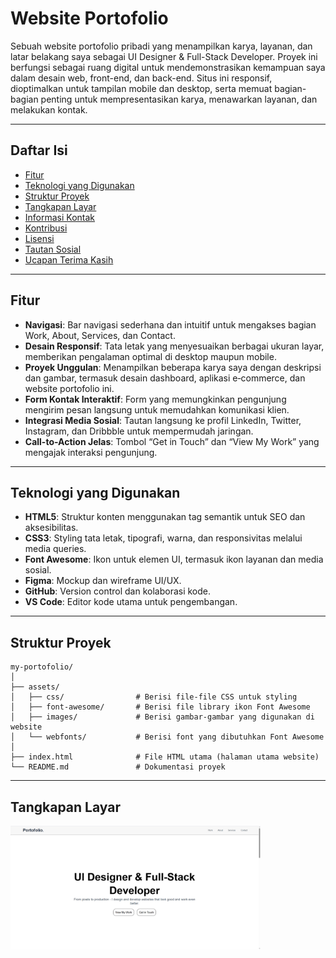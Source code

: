 # Website Portofolio

Sebuah website portofolio pribadi yang menampilkan karya, layanan, dan latar belakang saya sebagai UI Designer & Full-Stack Developer. Proyek ini berfungsi sebagai ruang digital untuk mendemonstrasikan kemampuan saya dalam desain web, front-end, dan back-end. Situs ini responsif, dioptimalkan untuk tampilan mobile dan desktop, serta memuat bagian-bagian penting untuk mempresentasikan karya, menawarkan layanan, dan melakukan kontak.

---

## Daftar Isi

- [Fitur](#fitur)  
- [Teknologi yang Digunakan](#teknologi-yang-digunakan)  
- [Struktur Proyek](#struktur-proyek)  
- [Tangkapan Layar](#tangkapan-layar)  
- [Informasi Kontak](#informasi-kontak)  
- [Kontribusi](#kontribusi)  
- [Lisensi](#lisensi)  
- [Tautan Sosial](#tautan-sosial)  
- [Ucapan Terima Kasih](#ucapan-terima-kasih)  

---

## Fitur

- **Navigasi**: Bar navigasi sederhana dan intuitif untuk mengakses bagian Work, About, Services, dan Contact.  
- **Desain Responsif**: Tata letak yang menyesuaikan berbagai ukuran layar, memberikan pengalaman optimal di desktop maupun mobile.  
- **Proyek Unggulan**: Menampilkan beberapa karya saya dengan deskripsi dan gambar, termasuk desain dashboard, aplikasi e‑commerce, dan website portofolio ini.  
- **Form Kontak Interaktif**: Form yang memungkinkan pengunjung mengirim pesan langsung untuk memudahkan komunikasi klien.  
- **Integrasi Media Sosial**: Tautan langsung ke profil LinkedIn, Twitter, Instagram, dan Dribbble untuk mempermudah jaringan.  
- **Call-to-Action Jelas**: Tombol “Get in Touch” dan “View My Work” yang mengajak interaksi pengunjung.

---

## Teknologi yang Digunakan

- **HTML5**: Struktur konten menggunakan tag semantik untuk SEO dan aksesibilitas.  
- **CSS3**: Styling tata letak, tipografi, warna, dan responsivitas melalui media queries.  
- **Font Awesome**: Ikon untuk elemen UI, termasuk ikon layanan dan media sosial.  
- **Figma**: Mockup dan wireframe UI/UX.  
- **GitHub**: Version control dan kolaborasi kode.  
- **VS Code**: Editor kode utama untuk pengembangan.

---

## Struktur Proyek
```
my-portofolio/
│
├── assets/
│   ├── css/                # Berisi file-file CSS untuk styling
│   ├── font-awesome/       # Berisi file library ikon Font Awesome
│   ├── images/             # Berisi gambar-gambar yang digunakan di website
│   └── webfonts/           # Berisi font yang dibutuhkan Font Awesome
│
├── index.html              # File HTML utama (halaman utama website)
└── README.md               # Dokumentasi proyek
```
---

## Tangkapan Layar

<img src="assets/images/home.png" alt="Preview Website" width="400"/>
